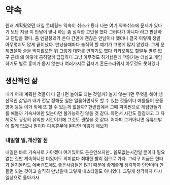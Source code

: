 # 약속

원래 계획됬었던 내일 롯데월드 약속이 취소가 됬다 나는 여기 약속취소에 문제가 있다기 보단 지금 이 만남이 맞나 하는 좀 심각한 고민을 했다 그러다가 아니다 라고 판단하고 단답을 했다. 좀 멘탈붕괴가
온다 간만에 괜찮은 만남이나 했더니 결국 이렇게 정말 아무렇지도 않게 끝이났다. 만났을때마다 솔직히 할 얘기가 그렇게 많지 않았다. 그게 문제였을까 술을 먹지않으면 뭐 그렇게 대화를 안하기도 했다
카카오톡도 할말두 별루 없구 근데 왜 이렇게 공허할까 답답하다 그냥 아무것도 하기싫은데 책읽기는 더싫고 게임하기도 별로 흥미가 돋지 않는다 여러가지로 갑자기 혼돈스러워서 아무것도 못하겠다

## 생산적인 삶

내가 어제 계획한 것들이 다 끝나면 놀아도 되는 것일까? 놀지 않는다면 무엇을 해야 생산적인 삶일까 내가 전날 정해둔 일은 일을하면서도 할 수 있는 것들이다 예를들어 운동 영어 등등 이거 외에 또 할 수
있는게 없을까? 한번집에서 그때 파이썬으로 게임만들기를 해볼까 기숙사에만 있는다면 불가능하진 않을 것 같다. 하면서 시간도 잘갈꺼고 그 자체로도 굉장히 유익한 시간이기에 그것도 괜찮을 것 같다.
어차피 그거아니면 유튜브밖에 할게 없으니 말이다 다음휴무에 된다면 이렇게 해보자

### 내일할 일,개선할 점

내일은 바로 기숙사로 가야겠다 여기있어도 돈은안쓰지만.. 쓸모없는시간일 뿐이다 필요없는 짓만 계속하니깐 더있어도 의미없다 최대한 빨리 집으로 가자. 그리구 지금은 현타가 올지몰라도 에버랜드에도
좋은사람들은 많기 때문에 좋게좋게 생각하자 인연이야 만들면 되는 것이고 솔직히 만났을때 그렇게 내스타일도 아니였다. 그렇게 생각하자 다시 일상으로 돌아가자
